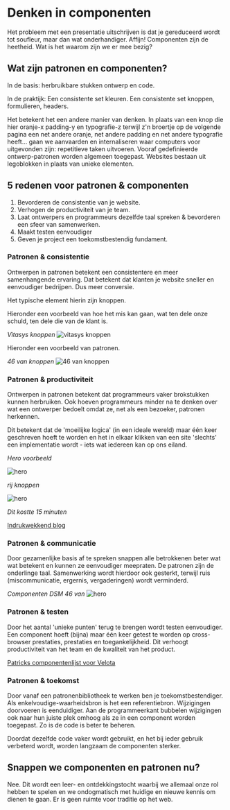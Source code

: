 # Denken in componenten

Het probleem met een presentatie uitschrijven is dat je gereduceerd wordt tot soufleur, maar dan wat onderhandiger.
Affijn!
Componenten zijn de heetheid. Wat is het waarom zijn we er mee bezig?

## Wat zijn patronen en componenten?

In de basis: herbruikbare stukken ontwerp en code. 

In de praktijk: Een consistente set kleuren. Een consistente set knoppen, formulieren, headers.

Het betekent het een andere manier van denken. In plaats van een knop die hier oranje-x padding-y en typografie-z terwijl z'n broertje op de volgende pagina een net andere oranje, net andere padding en net andere typografie heeft... gaan we aanvaarden en internaliseren waar computers voor uitgevonden zijn: repetitieve taken uitvoeren. Vooraf gedefinieerde ontwerp-patronen worden algemeen toegepast. Websites bestaan uit legoblokken in plaats van unieke elementen.

## 5 redenen voor patronen & componenten

1) Bevorderen de consistentie van je website.
2) Verhogen de productiviteit van je team.
3) Laat ontwerpers en programmeurs dezelfde taal spreken & bevorderen een sfeer van samenwerken.
4) Maakt testen eenvoudiger
5) Geven je project een toekomstbestendig fundament.

### Patronen & consistentie

Ontwerpen in patronen betekent een consistentere en meer samenhangende ervaring.
Dat betekent dat klanten je website sneller en eenvoudiger bedrijpen.
Dus meer conversie.

Het typische element hierin zijn knoppen.

Hieronder een voorbeeld van hoe het mis kan gaan, wat ten dele onze schuld, ten dele die van de klant is.

*Vitasys knoppen*
![vitasys knoppen](http://indrukwekkend.nl/presentatie-sjerp/vitasys-knoppen.png)

Hieronder een voorbeeld van patronen.

*46 van knoppen*
![46 van knoppen](http://indrukwekkend.nl/presentatie-sjerp/46-van-knoppen.png)

### Patronen & productiviteit

Ontwerpen in patronen betekent dat programmeurs vaker brokstukken kunnen herbruiken.
Ook hoeven programmeurs minder na te denken over wat een ontwerper bedoelt omdat ze, net als een bezoeker, patronen herkennen. 

Dit betekent dat de 'moeilijke logica' (in een ideale wereld) maar één keer geschreven hoeft te worden en het in elkaar klikken van een site 'slechts' een implementatie wordt - iets wat iedereen kan op ons eiland.

*Hero voorbeeld*

![hero](http://indrukwekkend.nl/presentatie-sjerp/hero.png)

*rij knoppen*

![hero](http://indrukwekkend.nl/presentatie-sjerp/rij-knoppen.png)

*Dit kostte 15 minuten*

[Indrukwekkend blog](https://indrukwekkend.nl/blog/)


### Patronen & communicatie

Door gezamenlijke basis af te spreken snappen alle betrokkenen beter wat wat betekent en kunnen ze eenvoudiger meepraten. De patronen zijn de onderlinge taal. Samenwerking wordt hierdoor ook gesterkt, terwijl ruis (miscommunicatie, ergernis, vergaderingen) wordt verminderd.

*Componenten DSM 46 van*
![hero](http://indrukwekkend.nl/presentatie-sjerp/gezamenlijke-taal.png)

### Patronen & testen 

Door het aantal 'unieke punten' terug te brengen wordt testen eenvoudiger. Een component hoeft (bijna) maar één keer getest te worden op cross-browser prestaties, prestaties en toegankelijkheid. Dit verhoogt productiviteit van het team en de kwaliteit van het product.

[Patricks componentenlijst voor Velota](http://construction.meerindruk.nl/)

### Patronen & toekomst

Door vanaf een patronenbibliotheek te werken ben je toekomstbestendiger. Als enkelvoudige-waarheidsbron is het een referentiebron. Wijzigingen doorvoeren is eenduidiger. Aan de programmeerkant bubbelen wijzigingen ook naar hun juiste plek omhoog als ze in een component worden toegepast. Zo is de code is beter te beheren. 

Doordat dezelfde code vaker wordt gebruikt, en het bij ieder gebruik verbeterd wordt, worden langzaam de componenten sterker.

## Snappen we componenten en patronen nu?
Nee. Dit wordt een leer- en ontdekkingstocht waarbij we allemaal onze rol hebben te spelen en we ondogmatisch met huidige en nieuwe kennis om dienen te gaan. Er is geen ruimte voor traditie op het web.
